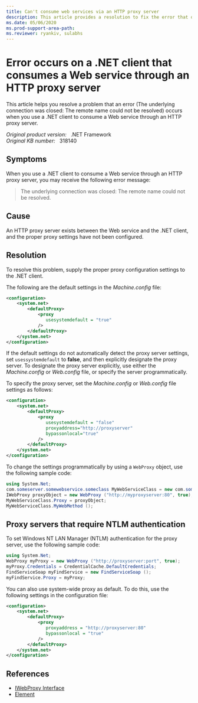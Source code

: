 ```yaml
---
title: Can't consume web services via an HTTP proxy server
description: This article provides a resolution to fix the error that occurs on a .NET client that consumes a Web service via an HTTP proxy server.
ms.date: 05/06/2020
ms.prod-support-area-path: 
ms.reviewer: ryankiv, sulabhs
---
```

# Error occurs on a .NET client that consumes a Web service through an HTTP proxy server

This article helps you resolve a problem that an error (The underlying connection was closed: The remote name could not be resolved) occurs when you use a .NET client to consume a Web service through an HTTP proxy server.

_Original product version:_ &nbsp; .NET Framework  
_Original KB number:_ &nbsp; 318140

## Symptoms

When you use a .NET client to consume a Web service through an HTTP proxy server, you may receive the following error message:

> The underlying connection was closed: The remote name could not be resolved.

## Cause

An HTTP proxy server exists between the Web service and the .NET client, and the proper proxy settings have not been configured.

## Resolution

To resolve this problem, supply the proper proxy configuration settings to the .NET client.

The following are the default settings in the *Machine.config* file:

```xml
<configuration>
    <system.net>
        <defaultProxy>
            <proxy
               usesystemdefault = "true"
            />
        </defaultProxy>
    </system.net>
</configuration>
```

If the default settings do not automatically detect the proxy server settings, set `usessystemdefault` to **false**, and then explicitly designate the proxy server. To designate the proxy server explicitly, use either the *Machine.config* or *Web.config* file, or specify the server programmatically.

To specify the proxy server, set the *Machine.config* or *Web.config* file settings as follows:

```xml
<configuration>
    <system.net>
        <defaultProxy>
            <proxy
               usesystemdefault = "false"
               proxyaddress="http://proxyserver"
               bypassonlocal="true"
            />
        </defaultProxy>
    </system.net>
</configuration>
```

To change the settings programmatically by using a `WebProxy` object, use the following sample code:

```csharp
using System.Net;
com.someserver.somewebservice.someclass MyWebServiceClass = new com.someserver.somewebservice.someclass ();
IWebProxy proxyObject = new WebProxy ("http://myproxyserver:80", true);
MyWebServiceClass.Proxy = proxyObject;
MyWebServiceClass.MyWebMethod ();
```

## Proxy servers that require NTLM authentication

To set Windows NT LAN Manager (NTLM) authentication for the proxy server, use the following sample code:

```csharp
using System.Net;
WebProxy myProxy = new WebProxy ("http://proxyserver:port", true);
myProxy.Credentials = CredentialCache.DefaultCredentials;
FindServiceSoap myFindService = new FindServiceSoap ();
myFindService.Proxy = myProxy;
```

You can also use system-wide proxy as default. To do this, use the following settings in the configuration file:

```xml
<configuration>
    <system.net>
        <defaultProxy>
            <proxy
               proxyaddress = "http://proxyserver:80"
               bypassonlocal = "true"
            />
        </defaultProxy>
    </system.net>
</configuration>
```

## References

- [IWebProxy Interface](/previous-versions/visualstudio/x2bk5xs2(v=vs.118))
- [Element](/dotnet/framework/configure-apps/file-schema/network/defaultproxy-element-network-settings)
